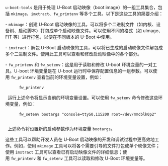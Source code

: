 `u-boot-tools` 是用于处理 U-Boot 启动映像（boot image）的一组工具集合，包括 `mkimage`、`imxtract`、`fw_printenv` 等多个工具。以下是这些工具的简要介绍：  
  
- `mkimage`：创建 U-Boot 启动映像的工具，可以将多个二进制文件（如内核、设备树、启动脚本）打包成单个启动映像文件。可以使用不同的格式（如 uImage、FIT 等）进行打包，以便在不同版本的 U-Boot 中使用。  
  
- `imxtract`：解包 U-Boot 启动映像的工具，可以将已生成的启动映像文件解包成多个二进制文件。使用此工具可以查看和修改启动映像中的各个部分。  
  
- `fw_printenv` 和 `fw_setenv`：这是用于读取和修改 U-boot 环境变量的一对工具。U-boot 环境变量是在 U-boot 运行时中保存配置信息的一组参数。可以使用 `fw_printenv` 查看当前的环境变量设置，例如：  
  
  ```  
  fw_printenv  
  ```  
  
  运行上述命令将显示当前的环境变量设置。可以使用 `fw_setenv` 命令修改这些环境变量，例如：  
  
  ```  
  fw_setenv bootargs "console=ttyS0,115200 root=/dev/mmcblk0p2"  
  ```  
  
  上述命令将设置新的启动参数作为环境变量 `bootargs`。  
  
  
这些工具可以帮助开发人员在 U-Boot 启动映像的开发和调试过程中更高效地工作。例如，使用 `mkimage` 工具可以将各个需要引导的文件打包成单个映像文件；使用 `imxtract` 工具可以查看已有启动映像文件的详细信息；使用 `fw_printenv` 和 `fw_setenv` 工具可以读取和修改 U-Boot 环境变量等。